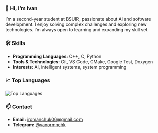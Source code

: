 ### 👋 Hi, I’m Ivan

I’m a second-year student at BSUIR, passionate about AI and software development. I enjoy solving complex challenges and exploring new technologies. I’m always open to learning and expanding my skill set.

### 🛠️ Skills

- **Programming Languages:** C++, C, Python
- **Tools & Technologies:** Git, VS Code, CMake, Google Test, Doxygen
- **Interests:** AI, intelligent systems, system programming

### 📈 Top Languages

![Top Languages](https://github-readme-stats.vercel.app/api/top-langs/?username=IRomanchuk06&layout=compact&theme=radical)

### 📫 Contact

- **Email:** iromanchuk06@gmail.com
- **Telegram:** [@vanormnchk](https://t.me/vanormnchk)
